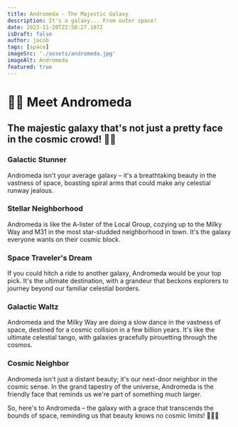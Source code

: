 ```yaml
---
title: Andromeda - The Majestic Galaxy
description: It's a galaxy... From outer space!
date: 2023-11-20T22:58:27.197Z
isDraft: false
author: jacob
tags: [space]
imageSrc: './assets/andromeda.jpg'
imageAlt: Andromeda
featured: true
---
```


# 🌌✨ Meet Andromeda
## The majestic galaxy that's not just a pretty face in the cosmic crowd! 🚀🌠

### Galactic Stunner
Andromeda isn't your average galaxy – it's a breathtaking beauty in the vastness of space, boasting spiral arms that could make any celestial runway jealous.

### Stellar Neighborhood
Andromeda is like the A-lister of the Local Group, cozying up to the Milky Way and M31 in the most star-studded neighborhood in town. It's the galaxy everyone wants on their cosmic block.

### Space Traveler's Dream
If you could hitch a ride to another galaxy, Andromeda would be your top pick. It's the ultimate destination, with a grandeur that beckons explorers to journey beyond our familiar celestial borders.

### Galactic Waltz
Andromeda and the Milky Way are doing a slow dance in the vastness of space, destined for a cosmic collision in a few billion years. It's like the ultimate celestial tango, with galaxies gracefully pirouetting through the cosmos.

### Cosmic Neighbor
Andromeda isn't just a distant beauty; it's our next-door neighbor in the cosmic sense. In the grand tapestry of the universe, Andromeda is the friendly face that reminds us we're part of something much larger.

So, here's to Andromeda – the galaxy with a grace that transcends the bounds of space, reminding us that beauty knows no cosmic limits! 🌌💫✨
